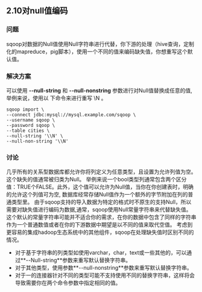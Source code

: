 <h2>2.10对null值编码</h2>

<h3>问题</h3>

sqoop对数据的Null值使用Null字符串进行代替，你下游的处理（hive查询，定制化的mapreduce，pig脚本），使用一个不同的值来编码缺失值，你想重写这个默认值。

<h3>解决方案</h3>

可以使用 **--null-string** 和 **--null-nonstring** 参数进行对Null值替换成任意的值,举例来说，使用以
下命令来进行重写 \N 。

```
sqoop import \
--connect jdbc:mysql://mysql.example.com/sqoop \
--username sqoop \
--password sqoop \
--table cities \
--null-string '\\N' \
--null-non-string '\\N'
```

<h3>讨论</h3>

几乎所有的关系型数据库都允许你将列定义为任意类型，且设置为允许列值为空。这个缺失的值通常被归类为Null。
举例来说一个bool类型列通常包含两个区分值：TRUE个FALSE。此外，这个值可以允许为Null值，当你在你创建表时，明确的允许这个列值可为空,
数据库经常存储Null值作为一个额外的字节附加在列的普通类型里。
由于sqoop支持的导入数据为特定的格式时不原生的支持Null，所以需要对缺失值进行编码为数据,通常，sqoop使用Null常量字符串来代替缺失值。
这个默认的常量字符串可能并不适合你的需求，在你的数据中包含了同样的字符串作为一个普通数值或者在你的下游数据中期望是以不同的值来取代空值。
考虑到更容易的集成hadoop生态系统中的其他组件，sqoop在处理缺失值时区别不同的情况。

* 对于基于字符串的列类型如使用varchar，char，text或一些其他的，可以通过**--Null-string**参数来重写默认替换字符串。
* 对于其他类型，使用参数**--null-nonstring**参数来重写默认替换字符串。
* 对于一的连接器针对不同的类型可能不支持使用不同的替换字符串，这样将会导致需要你在两个命令参数中指定相同的值。

